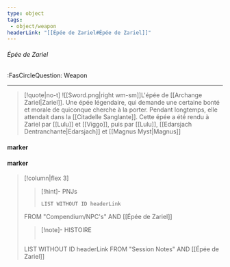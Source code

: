 ```yaml
---
type: object
tags:
 - object/weapon
headerLink: "[[Épée de Zariel#Épée de Zariel]]"
---
```


###### Épée de Zariel
<span class="sub2">:FasCircleQuestion: Weapon</span>
___

> [!quote|no-t]
>![[Sword.png|right wm-sm]]L'épée de [[Archange Zariel|Zariel]]. Une épée légendaire, qui demande une certaine bonté et morale de quiconque cherche à la porter. Pendant longtemps, elle attendait dans la [[Citadelle Sanglante]]. 
>Cette épée a été rendu à Zariel par [[Lulu]] et [[Viggo]], puis par [[Lulu]], [[Edarsjach Dentranchante|Edarsjach]] et [[Magnus Myst|Magnus]]
<span class="clearfix"></span>

#### marker
#### marker
> [!column|flex 3]
>>[!hint]- PNJs
>>```dataview
>>LIST WITHOUT ID headerLink
>FROM "Compendium/NPC's" AND [[Épée de Zariel]]
>
>>[!note]- HISTOIRE
>>```dataview
>LIST WITHOUT ID headerLink
>FROM "Session Notes" AND [[Épée de Zariel]]